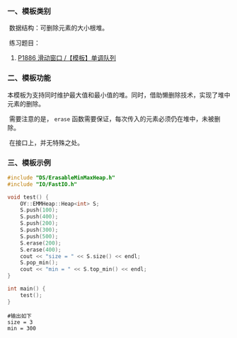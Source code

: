 ### 一、模板类别

​	数据结构：可删除元素的大小根堆。

​	练习题目：

1. [P1886 滑动窗口 /【模板】单调队列](https://www.luogu.com.cn/problem/P1886)



### 二、模板功能

​		本模板为支持同时维护最大值和最小值的堆。同时，借助懒删除技术，实现了堆中元素的删除。

​		需要注意的是， `erase` 函数需要保证，每次传入的元素必须仍在堆中，未被删除。

​		在接口上，并无特殊之处。


### 三、模板示例

```c++
#include "DS/ErasableMinMaxHeap.h"
#include "IO/FastIO.h"

void test() {
    OY::EMMHeap::Heap<int> S;
    S.push(100);
    S.push(400);
    S.push(200);
    S.push(300);
    S.push(500);
    S.erase(200);
    S.erase(400);
    cout << "size = " << S.size() << endl;
    S.pop_min();
    cout << "min = " << S.top_min() << endl;
}

int main() {
    test();
}
```

```
#输出如下
size = 3
min = 300

```

